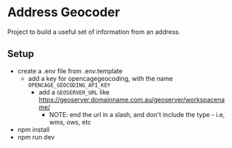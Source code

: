 # Address Geocoder

Project to build a useful set of information from an address.

## Setup

* create a .env file from .env.template
  * add a key for opencagegeocoding, with the name `OPENCAGE_GEOCODING_API_KEY`
    * add a `GEOSERVER_URL` like <https://geoserver.domainname.com.au/geoserver/workspacename/>
      * NOTE: end the url in a slash, and don't include the type - i.e, wms, ows, etc
* npm install
* npm run dev
